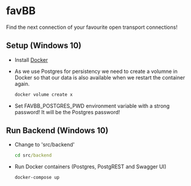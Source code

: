 # favBB

Find the next connection of your favourite open transport connections!

## Setup (Windows 10)

* Install [Docker](https://docs.docker.com/install/)
* As we use Postgres for persistency we need to create a volumne in Docker so that our
  data is also available when we restart the container again.

  ```cmd
  docker volume create x
  ```

* Set FAVBB_POSTGRES_PWD environment variable with a strong password! It will be the Postgres password!

## Run Backend (Windows 10)

* Change to 'src/backend'

  ```cmd
  cd src/backend
  ```

* Run Docker containers (Postgres, PostgREST and Swagger UI)

  ```cmd
  docker-compose up
  ```
